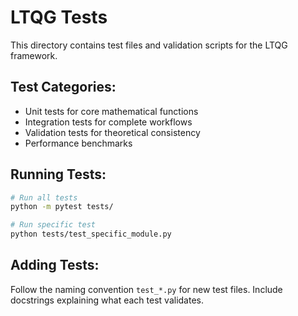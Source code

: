# LTQG Tests

This directory contains test files and validation scripts for the LTQG framework.

## Test Categories:
- Unit tests for core mathematical functions
- Integration tests for complete workflows  
- Validation tests for theoretical consistency
- Performance benchmarks

## Running Tests:
```bash
# Run all tests
python -m pytest tests/

# Run specific test
python tests/test_specific_module.py
```

## Adding Tests:
Follow the naming convention `test_*.py` for new test files.
Include docstrings explaining what each test validates.
